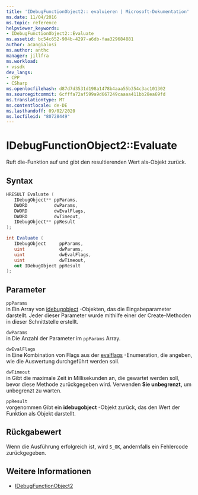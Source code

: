 ```yaml
---
title: 'IDebugFunctionObject2:: evaluieren | Microsoft-Dokumentation'
ms.date: 11/04/2016
ms.topic: reference
helpviewer_keywords:
- IDebugFunctionObject2::Evaluate
ms.assetid: bc54c652-904b-4297-a6db-faa329684881
author: acangialosi
ms.author: anthc
manager: jillfra
ms.workload:
- vssdk
dev_langs:
- CPP
- CSharp
ms.openlocfilehash: d87d7d3531d198a1478b4aaa55b354c3ac101302
ms.sourcegitcommit: 6cfffa72af599a9d667249caaaa411bb28ea69fd
ms.translationtype: MT
ms.contentlocale: de-DE
ms.lasthandoff: 09/02/2020
ms.locfileid: "80728449"
---
```

# <a name="idebugfunctionobject2evaluate"></a>IDebugFunctionObject2::Evaluate
Ruft die-Funktion auf und gibt den resultierenden Wert als-Objekt zurück.

## <a name="syntax"></a>Syntax

```cpp
HRESULT Evaluate (
   IDebugObject** ppParams,
   DWORD          dwParams,
   DWORD          dwEvalFlags,
   DWORD          dwTimeout,
   IDebugObject** ppResult
);
```

```csharp
int Evaluate (
   IDebugObject     ppParams,
   uint             dwParams,
   uint             dwEvalFlags,
   uint             dwTimeout,
   out IDebugObject ppResult
);
```

## <a name="parameters"></a>Parameter
`ppParams`\
in Ein Array von [idebugobject](../../../extensibility/debugger/reference/idebugobject.md) -Objekten, das die Eingabeparameter darstellt. Jeder dieser Parameter wurde mithilfe einer der Create-Methoden in dieser Schnittstelle erstellt.

`dwParams`\
in Die Anzahl der Parameter im `ppParams` Array.

`dwEvalFlags`\
in Eine Kombination von Flags aus der [evalflags](../../../extensibility/debugger/reference/evalflags.md) -Enumeration, die angeben, wie die Auswertung durchgeführt werden soll.

`dwTimeout`\
in Gibt die maximale Zeit in Millisekunden an, die gewartet werden soll, bevor diese Methode zurückgegeben wird. Verwenden **Sie unbegrenzt,** um unbegrenzt zu warten.

`ppResult`\
vorgenommen Gibt ein **idebugobject** -Objekt zurück, das den Wert der Funktion als Objekt darstellt.

## <a name="return-value"></a>Rückgabewert
 Wenn die Ausführung erfolgreich ist, wird `S_OK`, andernfalls ein Fehlercode zurückgegeben.

## <a name="see-also"></a>Weitere Informationen
- [IDebugFunctionObject2](../../../extensibility/debugger/reference/idebugfunctionobject2.md)
